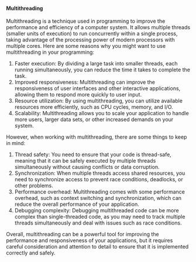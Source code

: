 #### Multithreading

Multithreading is a technique used in programming to improve the performance and efficiency of a computer system. It allows multiple threads (smaller units of execution) to run concurrently within a single process, 
taking advantage of the processing power of modern processors with multiple cores. Here are some reasons why you might want to use multithreading in your programming:

1. Faster execution: By dividing a large task into smaller threads, each running simultaneously, you can reduce the time it takes to complete the task.
2. Improved responsiveness: Multithreading can improve the responsiveness of user interfaces and other interactive applications, allowing them to respond more quickly to user input.
3. Resource utilization: By using multithreading, you can utilize available resources more efficiently, such as CPU cycles, memory, and I/O.
4. Scalability: Multithreading allows you to scale your application to handle more users, larger data sets, or other increased demands on your system.

However, when working with multithreading, there are some things to keep in mind:

1. Thread safety: You need to ensure that your code is thread-safe, meaning that it can be safely executed by multiple threads simultaneously without causing conflicts or data corruption.
2. Synchronization: When multiple threads access shared resources, you need to synchronize access to prevent race conditions, deadlocks, or other problems.
3. Performance overhead: Multithreading comes with some performance overhead, such as context switching and synchronization, which can reduce the overall performance of your application.
4. Debugging complexity: Debugging multithreaded code can be more complex than single-threaded code, as you may need to track multiple threads simultaneously and deal with issues such as race conditions.

Overall, multithreading can be a powerful tool for improving the performance and responsiveness of your applications, but it requires careful consideration and attention to detail to ensure that it is implemented correctly and safely.



